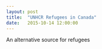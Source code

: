 ```yaml
---
layout: post
title:  "UNHCR Refugees in Canada"
date:   2015-10-14 12:00:00
---
```


An alternative source for refugees

<div id="unchrChart"></div>

<script>

unhcr();

function unhcr() {

var n = 50, // number of layers
    m = 10, // number of samples per layer
    stack = d3.layout.stack().offset("wiggle"),
    layers0 = stack(d3.range(n).map(function() { return bumpLayer(m); })),
    layers1 = stack(d3.range(n).map(function() { return bumpLayer(m); }));

		console.log(layers0);

var width = 740,
    height = 400;

var x = d3.scale.linear()
    .domain([0, m - 1])
    .range([0, width]);

var y = d3.scale.linear()
    .domain([0, d3.max(layers0.concat(layers1), function(layer) { return d3.max(layer, function(d) { return d.y0 + d.y; }); })])
    .range([height, 0]);

var color = d3.scale.linear()
    .range(["#aad", "#556"]);

var area = d3.svg.area()
    .x(function(d) { return x(d.x); })
    .y0(function(d) { return y(d.y0); })
    .y1(function(d) { return y(d.y0 + d.y); });

var svg = d3.select("#unchrChart").append("svg")
    .attr("width", width)
    .attr("height", height);

svg.selectAll("path")
    .data(layers0)
  .enter().append("path")
    .attr("d", area)
    .style("fill", function() { return color(Math.random()); });

function transition() {
  d3.selectAll("path")
      .data(function() {
        var d = layers1;
        layers1 = layers0;
        return layers0 = d;
      })
    .transition()
      .duration(2500)
      .attr("d", area);
}

// Inspired by Lee Byron's test data generator.
function bumpLayer(n) {

  function bump(a) {
    var x = 1 / (.1 + Math.random()),
        y = 2 * Math.random() - .5,
        z = 10 / (.1 + Math.random());
    for (var i = 0; i < n; i++) {
      var w = (i / n - y) * z;
      a[i] += x * Math.exp(-w * w);
    }
  }

  var a = [], i;
  for (i = 0; i < n; ++i) a[i] = 0;
  for (i = 0; i < 5; ++i) bump(a);
  return a.map(function(d, i) { return {x: i, y: Math.max(0, d)}; });
}

}

</script>
